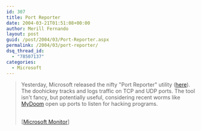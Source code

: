 ```yaml
---
id: 307
title: Port Reporter
date: 2004-03-21T01:51:08+00:00
author: Merill Fernando
layout: post
guid: /post/2004/03/Port-Reporter.aspx
permalink: /2004/03/port-reporter/
dsq_thread_id:
  - "78507137"
categories:
  - Microsoft
---
```

<body xmlns="http://www.w3.org/1999/xhtml">
    <div class="Section1">
        <blockquote style='margin-top:5.0pt;margin-bottom:5.0pt'> 
        <p>
            Yesterday, Microsoft released the nifty "Port Reporter" utility (<a href="http://www.microsoft.com/downloads/details.aspx?FamilyID=69ba779b-bae9-4243-b9d6-63e62b4bcd2e&amp;DisplayLang=en" title="http://www.microsoft.com/downloads/details.aspx?FamilyID=69ba779b-bae9-4243-b9d6-63e62b4bcd2e&amp;DisplayLang=en">here</a>).
            The doohickey tracks and logs traffic on TCP and UDP ports. The tool isn't fancy,
            but potentially useful, considering recent worms like <a href="http://www.microsoftmonitor.com/archives/002224.html" title="http://www.microsoftmonitor.com/archives/002224.html">MyDoom</a> open
            up ports to listen for hacking programs.
        </p>
        <p class="MsoNormal">
            <br />
            [<a href="http://www.microsoftmonitor.com/archives/002494.html">Microsoft Monitor</a>]
        </p>
        </blockquote>
    </div>
</body>
